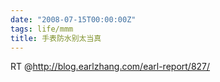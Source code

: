 ```yaml
---
date: "2008-07-15T00:00:00Z"
tags: life/mmm
title: 手表防水别太当真
---
```


RT @<http://blog.earlzhang.com/earl-report/827/>

